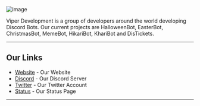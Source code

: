 <img src="https://itzmattcdn.com/i/VgtMv9zI.png" alt="image">

Viper Development is a group of developers around the world developing Discord Bots. Our current projects are HalloweenBot, EasterBot, ChristmasBot, MemeBot, HikariBot, KhariBot and DisTickets.

<hr>

<h2>Our Links</h2>
<ul>
  <li><a href="https://viperdevelopment.xyz">Website</a> - Our Website</li>
  <li><a href="https://discord.gg/zwkBAQhQ8b">Discord</a> - Our Discord Server</li>
  <li><a href="https://twitter.com/ViperDevelop">Twitter</a> - Our Twitter Account</li>
  <li><a href="https://viperdevelopment.instatus.com/">Status</a> - Our Status Page</li>
</ul>

<hr>
